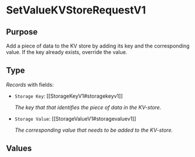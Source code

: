 # SetValueKVStoreRequestV1

## Purpose

<!-- --8<-- [start:purpose] -->
Add a piece of data to the KV store by adding its key and the corresponding value.
If the key already exists, override the value.
<!-- --8<-- [end:purpose] -->

## Type

<!-- --8<-- [start:type] -->
<div class="type">

*Records* with fields:
- `Storage Key`: [[StorageKeyV1#storagekeyv1]]

  *The key that that identifies the piece of data in the KV-store.*

- `Storage Value`: [[StorageValueV1#storagevaluev1]]

  *The corresponding value that needs to be added to the KV-store.*

</div>
<!-- --8<-- [end:type] -->

## Values


